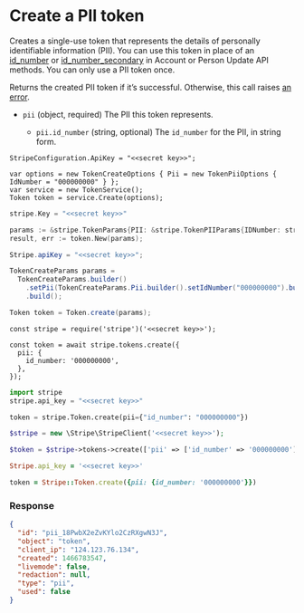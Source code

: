 # Create a PII token

Creates a single-use token that represents the details of personally identifiable information (PII).
You can use this token in place of an [id_number](#update_account-individual-id_number) or [id_number_secondary](#update_account-individual-id_number_secondary) in Account or Person Update API methods.
You can only use a PII token once.

Returns the created PII token if it’s successful. Otherwise, this call raises [an error](#errors).

- `pii` (object, required)
  The PII this token represents.

  - `pii.id_number` (string, optional)
    The `id_number` for the PII, in string form.

```dotnet
StripeConfiguration.ApiKey = "<<secret key>>";

var options = new TokenCreateOptions { Pii = new TokenPiiOptions { IdNumber = "000000000" } };
var service = new TokenService();
Token token = service.Create(options);
```

```go
stripe.Key = "<<secret key>>"

params := &stripe.TokenParams{PII: &stripe.TokenPIIParams{IDNumber: stripe.String("000000000")}};
result, err := token.New(params);
```

```java
Stripe.apiKey = "<<secret key>>";

TokenCreateParams params =
  TokenCreateParams.builder()
    .setPii(TokenCreateParams.Pii.builder().setIdNumber("000000000").build())
    .build();

Token token = Token.create(params);
```

```node
const stripe = require('stripe')('<<secret key>>');

const token = await stripe.tokens.create({
  pii: {
    id_number: '000000000',
  },
});
```

```python
import stripe
stripe.api_key = "<<secret key>>"

token = stripe.Token.create(pii={"id_number": "000000000"})
```

```php
$stripe = new \Stripe\StripeClient('<<secret key>>');

$token = $stripe->tokens->create(['pii' => ['id_number' => '000000000']]);
```

```ruby
Stripe.api_key = '<<secret key>>'

token = Stripe::Token.create({pii: {id_number: '000000000'}})
```

### Response

```json
{
  "id": "pii_18PwbX2eZvKYlo2CzRXgwN3J",
  "object": "token",
  "client_ip": "124.123.76.134",
  "created": 1466783547,
  "livemode": false,
  "redaction": null,
  "type": "pii",
  "used": false
}
```